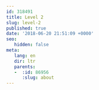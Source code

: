 ```yaml
---
id: 318491
title: Level 2
slug: level-2
published: true
date: '2018-06-20 21:51:09 +0000'
seo:
   hidden: false
meta:
   lang: en
   dir: ltr
   parents:
   -  :id: 86956
      :slug: about
---
```


